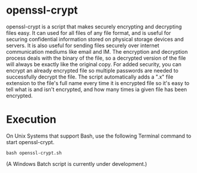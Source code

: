 openssl-crypt
=============

openssl-crypt is a script that makes securely encrypting and decrypting files easy. It can used for all files of any file format, and is useful for securing confidential information stored on physical storage devices and servers. It is also useful for sending files securely over internet communication mediums like email and IM. The encryption and decryption process deals with the binary of the file, so a decrypted version of the file will always be exactly like the original copy. For added security, you can encrypt an already encrypted file so multiple passwords are needed to successfully decrypt the file. The script automatically adds a ".x" file extension to the file's full name every time it is encrypted file so it's easy to tell what is and isn't encrypted, and how many times ia given file has been encrypted.

Execution
=========

On Unix Systems that support Bash, use the following Terminal command to start openssl-crypt.

```
bash openssl-crypt.sh
```

(A Windows Batch script is currently under development.)

